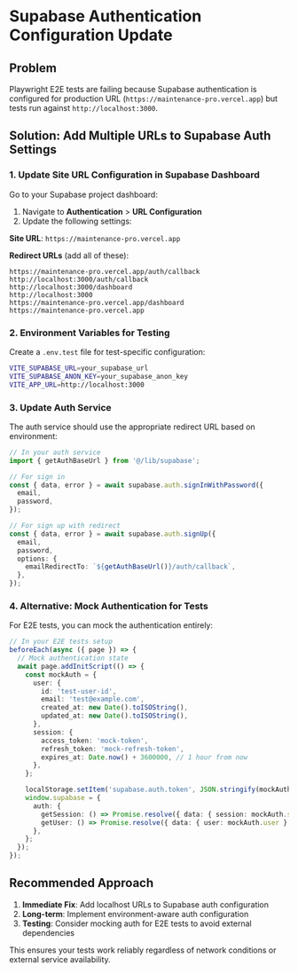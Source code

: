 # Supabase Authentication Configuration Update

## Problem

Playwright E2E tests are failing because Supabase authentication is configured for production URL
(`https://maintenance-pro.vercel.app`) but tests run against `http://localhost:3000`.

## Solution: Add Multiple URLs to Supabase Auth Settings

### 1. Update Site URL Configuration in Supabase Dashboard

Go to your Supabase project dashboard:

1. Navigate to **Authentication** > **URL Configuration**
2. Update the following settings:

**Site URL**: `https://maintenance-pro.vercel.app`

**Redirect URLs** (add all of these):

```
https://maintenance-pro.vercel.app/auth/callback
http://localhost:3000/auth/callback
http://localhost:3000/dashboard
http://localhost:3000
https://maintenance-pro.vercel.app/dashboard
https://maintenance-pro.vercel.app
```

### 2. Environment Variables for Testing

Create a `.env.test` file for test-specific configuration:

```bash
VITE_SUPABASE_URL=your_supabase_url
VITE_SUPABASE_ANON_KEY=your_supabase_anon_key
VITE_APP_URL=http://localhost:3000
```

### 3. Update Auth Service

The auth service should use the appropriate redirect URL based on environment:

```typescript
// In your auth service
import { getAuthBaseUrl } from '@/lib/supabase';

// For sign in
const { data, error } = await supabase.auth.signInWithPassword({
  email,
  password,
});

// For sign up with redirect
const { data, error } = await supabase.auth.signUp({
  email,
  password,
  options: {
    emailRedirectTo: `${getAuthBaseUrl()}/auth/callback`,
  },
});
```

### 4. Alternative: Mock Authentication for Tests

For E2E tests, you can mock the authentication entirely:

```typescript
// In your E2E tests setup
beforeEach(async ({ page }) => {
  // Mock authentication state
  await page.addInitScript(() => {
    const mockAuth = {
      user: {
        id: 'test-user-id',
        email: 'test@example.com',
        created_at: new Date().toISOString(),
        updated_at: new Date().toISOString(),
      },
      session: {
        access_token: 'mock-token',
        refresh_token: 'mock-refresh-token',
        expires_at: Date.now() + 3600000, // 1 hour from now
      },
    };

    localStorage.setItem('supabase.auth.token', JSON.stringify(mockAuth));
    window.supabase = {
      auth: {
        getSession: () => Promise.resolve({ data: { session: mockAuth.session } }),
        getUser: () => Promise.resolve({ data: { user: mockAuth.user } }),
      },
    };
  });
});
```

## Recommended Approach

1. **Immediate Fix**: Add localhost URLs to Supabase auth configuration
2. **Long-term**: Implement environment-aware auth configuration
3. **Testing**: Consider mocking auth for E2E tests to avoid external dependencies

This ensures your tests work reliably regardless of network conditions or external service
availability.
